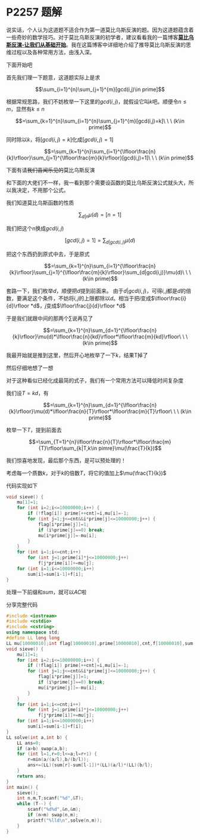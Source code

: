 # P2257 题解

说实话，个人认为这道题不适合作为第一道莫比乌斯反演的题。因为这道题蕴含着一些奇妙的数学技巧。对于莫比乌斯反演的初学者，建议看看我的一篇博客[**莫比乌斯反演-让我们从基础开始**](https://www.luogu.org/blog/An-Amazing-Blog/mu-bi-wu-si-fan-yan-ji-ge-ji-miao-di-dong-xi)。我在这篇博客中详细地介绍了推导莫比乌斯反演的思维过程以及各种常用方法，由浅入深。

下面开始吧

首先我们理一下题意，这道题实际上是求

$$\sum_{i=1}^{n}\sum_{j=1}^{m}[gcd(i,j)\in prime]$$

根据常规思路，我们不妨枚举一下这里的$gcd(i,j)$，就假设它叫$k$吧。顺便令$n\leq m$，显然有$k\leq n$

$$=\sum_{k=1}^{n}\sum_{i=1}^{n}\sum_{j=1}^{m}[gcd(i,j)=k]\ \ \ (k\in prime)$$

同时除以$k$，将$[gcd(i,j)=k]$化成$[gcd(i,j)=1]$

$$=\sum_{k=1}^{n}\sum_{i=1}^{\lfloor\frac{n}{k}\rfloor}\sum_{j=1}^{\lfloor\frac{m}{k}\rfloor}[gcd(i,j)=1]\ \ \ (k\in prime)$$

下面有请~~我们喜闻乐见的~~莫比乌斯反演

和下面的大佬们不一样，我一看到那个需要设函数的莫比乌斯反演公式就头大，所以我决定，不用那个公式。

我们知道莫比乌斯函数的性质

$$\sum_{d|n}\mu(d)=[n=1]$$

我们把这个$n$换成$gcd(i,j)$

$$[gcd(i,j)=1]=\sum_{d|gcd(i,j)}\mu(d)$$

把这个东西扔到原式中去，于是原式

$$=\sum_{k=1}^{n}\sum_{i=1}^{\lfloor\frac{n}{k}\rfloor}\sum_{j=1}^{\lfloor\frac{m}{k}\rfloor}\sum_{d|gcd(i,j)}\mu(d)\ \ \ (k\in prime)$$

套路一下，我们枚举$d$，顺便把$d$提到前面来。
由于$d|gcd(i,j)$，可得$i,j$都是$d$的倍数，要满足这个条件，不妨将$i,j$的上限都除以$d$。相当于把$i$变成$\lfloor\frac{i}{d}\rfloor *d$，$j$变成$\lfloor\frac{j}{d}\rfloor *d$

于是我们就跟中间的那两个$\sum$说再见了

$$=\sum_{k=1}^{n}\sum_{d=1}^{\lfloor\frac{n}{k}\rfloor}\mu(d)*\lfloor\frac{n}{kd}\rfloor*\lfloor\frac{m}{kd}\rfloor\ \ \ (k\in prime)$$

我最开始就是推到这里，然后开心地枚举了一下$k$，结果T掉了

然后仔细地想了一想

对于这种看似已经化成最简的式子，我们有一个常用方法可以降低时间复杂度

我们设$T=kd$，有

$$=\sum_{k=1}^{n}\sum_{d=1}^{\lfloor\frac{n}{k}\rfloor}\mu(d)*\lfloor\frac{n}{T}\rfloor*\lfloor\frac{m}{T}\rfloor\ \ \ (k\in prime)$$

枚举一下$T$，提到前面去

$$=\sum_{T=1}^{n}\lfloor\frac{n}{T}\rfloor*\lfloor\frac{m}{T}\rfloor\sum_{k|T,k\in pimre}\mu(\frac{T}{k})$$

我们惊喜地发现，最后那个东西，是可以预处理的！

考虑每一个质数$k$，对于$k$的倍数$T$，将它的值加上$\mu(\frac{T}{k})$

代码实现如下

``` cpp 
void sieve() {
    mu[1]=1;
    for (int i=2;i<=10000000;i++) {
        if (!flag[i]) prime[++cnt]=i,mu[i]=-1;
        for (int j=1;j<=cnt&&i*prime[j]<=10000000;j++) {
            flag[i*prime[j]]=1;
            if (i%prime[j]==0) break;
            mu[i*prime[j]]=-mu[i];
        }
    }
    for (int i=1;i<=cnt;i++)
        for (int j=1;prime[i]*j<=10000000;j++)
            f[j*prime[i]]+=mu[j];
    for (int i=1;i<=10000000;i++)
        sum[i]=sum[i-1]+f[i];
}
```

处理一下前缀和$sum$，就可以$AC$啦

分享完整代码

``` cpp
#include <iostream>
#include <cstdio>
#include <cstring>
using namespace std;
#define LL long long
LL mu[10000010];int flag[10000010],prime[10000010],cnt,f[10000010],sum[10000010];
void sieve() {
    mu[1]=1;
    for (int i=2;i<=10000000;i++) {
        if (!flag[i]) prime[++cnt]=i,mu[i]=-1;
        for (int j=1;j<=cnt&&i*prime[j]<=10000000;j++) {
            flag[i*prime[j]]=1;
            if (i%prime[j]==0) break;
            mu[i*prime[j]]=-mu[i];
        }
    }
    for (int i=1;i<=cnt;i++)
        for (int j=1;prime[i]*j<=10000000;j++)
            f[j*prime[i]]+=mu[j];
    for (int i=1;i<=10000000;i++)
        sum[i]=sum[i-1]+f[i];
}
LL solve(int a,int b) {
    LL ans=0;
    if (a>b) swap(a,b);
    for (int l=1,r=0;l<=a;l=r+1) {
        r=min(a/(a/l),b/(b/l));
        ans+=(LL)(sum[r]-sum[l-1])*(LL)(a/l)*(LL)(b/l);
    }
    return ans;
}
int main() {
    sieve();
    int n,m,T;scanf("%d",&T);
    while (T--) {
        scanf("%d%d",&n,&m);
        if (n>m) swap(n,m);
        printf("%lld\n",solve(n,m));
    }
}
```